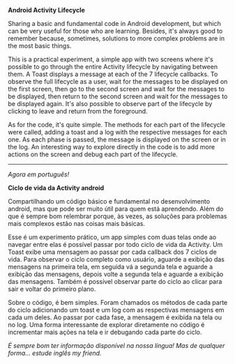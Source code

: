 **Android Activity Lifecycle**

Sharing a basic and fundamental code in Android development, but which can be very useful for those who are learning. Besides, it's always good to remember because, sometimes, solutions to more complex problems are in the most basic things.

This is a practical experiment, a simple app with two screens where it's possible to go through the entire Activity lifecycle by navigating between them. A Toast displays a message at each of the 7 lifecycle callbacks. To observe the full lifecycle as a user, wait for the messages to be displayed on the first screen, then go to the second screen and wait for the messages to be displayed, then return to the second screen and wait for the messages to be displayed again. It's also possible to observe part of the lifecycle by clicking to leave and return from the foreground.

As for the code, it's quite simple. The methods for each part of the lifecycle were called, adding a toast and a log with the respective messages for each one. As each phase is passed, the message is displayed on the screen or in the log. An interesting way to explore directly in the code is to add more actions on the screen and debug each part of the lifecycle.

_________________________________________________________________________________________________________________

_Agora em português!_

**Ciclo de vida da Activity android**

Compartilhando um código básico e fundamental no desenvolvimento android, mas que pode ser muito útil para quem está aprendendo. Além do que é sempre bom relembrar porque, às vezes, as soluções para problemas mais complexos estão nas coisas mais básicas.

Esse é um experimento prático, um app simples com duas telas onde ao navegar entre elas é possível passar por todo ciclo de vida da Activity. Um Toast exibe uma mensagem ao passar por cada callback dos 7 ciclos de vida. Para observar o ciclo completo como usuário, aguarde a exibição das mensagens na primeira tela, em seguida vá a segunda tela e aguarde a exibição das mensagens, depois volte a segunda tela e aguarde a exibição das mensagens. Também é possível observar parte do ciclo ao clicar para sair e voltar do primeiro plano.

Sobre o código, é bem simples. Foram chamados os métodos de cada parte do ciclo adicionando um toast e um log com as respectivas mensagens em cada um deles. Ao passar por cada fase, a mensagem é exibida na tela ou no log. Uma forma interessante de explorar diretamente no código é incrementar mais ações na tela e ir debugando cada parte do ciclo.

_É sempre bom ter informação disponível na nossa língua! Mas de qualquer forma... estude inglês my friend._
